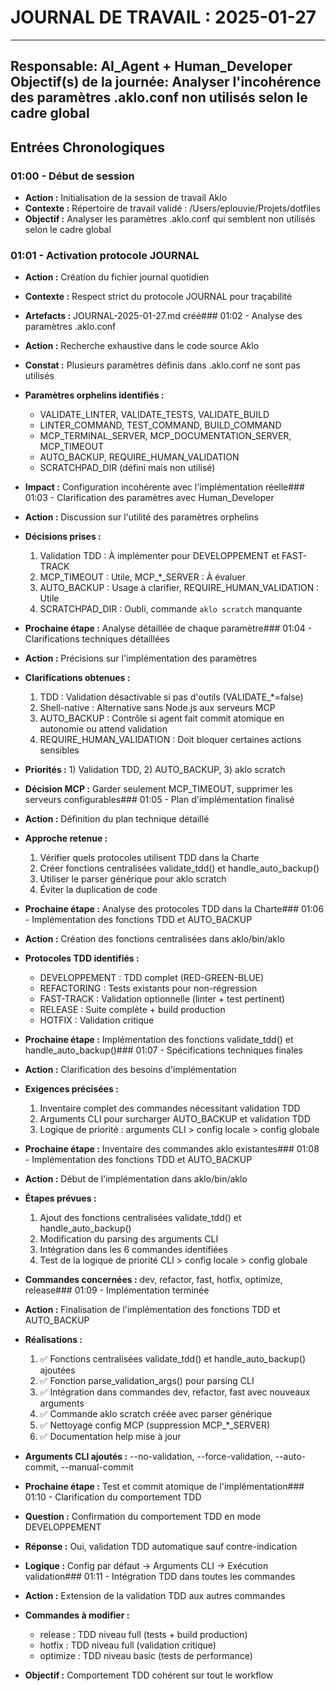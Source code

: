 # JOURNAL DE TRAVAIL : 2025-01-27
---
**Responsable:** AI_Agent + Human_Developer
**Objectif(s) de la journée:** Analyser l'incohérence des paramètres .aklo.conf non utilisés selon le cadre global
---

## Entrées Chronologiques

### 01:00 - Début de session

- **Action :** Initialisation de la session de travail Aklo
- **Contexte :** Répertoire de travail validé : /Users/eplouvie/Projets/dotfiles
- **Objectif :** Analyser les paramètres .aklo.conf qui semblent non utilisés selon le cadre global

### 01:01 - Activation protocole JOURNAL

- **Action :** Création du fichier journal quotidien
- **Contexte :** Respect strict du protocole JOURNAL pour traçabilité
- **Artefacts :** JOURNAL-2025-01-27.md créé### 01:02 - Analyse des paramètres .aklo.conf

- **Action :** Recherche exhaustive dans le code source Aklo
- **Constat :** Plusieurs paramètres définis dans .aklo.conf ne sont pas utilisés
- **Paramètres orphelins identifiés :**
  - VALIDATE_LINTER, VALIDATE_TESTS, VALIDATE_BUILD
  - LINTER_COMMAND, TEST_COMMAND, BUILD_COMMAND  
  - MCP_TERMINAL_SERVER, MCP_DOCUMENTATION_SERVER, MCP_TIMEOUT
  - AUTO_BACKUP, REQUIRE_HUMAN_VALIDATION
  - SCRATCHPAD_DIR (défini mais non utilisé)
- **Impact :** Configuration incohérente avec l'implémentation réelle### 01:03 - Clarification des paramètres avec Human_Developer

- **Action :** Discussion sur l'utilité des paramètres orphelins
- **Décisions prises :**
  1. Validation TDD : À implémenter pour DEVELOPPEMENT et FAST-TRACK
  2. MCP_TIMEOUT : Utile, MCP_*_SERVER : À évaluer
  3. AUTO_BACKUP : Usage à clarifier, REQUIRE_HUMAN_VALIDATION : Utile
  4. SCRATCHPAD_DIR : Oubli, commande `aklo scratch` manquante
- **Prochaine étape :** Analyse détaillée de chaque paramètre### 01:04 - Clarifications techniques détaillées

- **Action :** Précisions sur l'implémentation des paramètres
- **Clarifications obtenues :**
  1. TDD : Validation désactivable si pas d'outils (VALIDATE_*=false)
  2. Shell-native : Alternative sans Node.js aux serveurs MCP
  3. AUTO_BACKUP : Contrôle si agent fait commit atomique en autonomie ou attend validation
  4. REQUIRE_HUMAN_VALIDATION : Doit bloquer certaines actions sensibles
- **Priorités :** 1) Validation TDD, 2) AUTO_BACKUP, 3) aklo scratch
- **Décision MCP :** Garder seulement MCP_TIMEOUT, supprimer les serveurs configurables### 01:05 - Plan d'implémentation finalisé

- **Action :** Définition du plan technique détaillé
- **Approche retenue :**
  1. Vérifier quels protocoles utilisent TDD dans la Charte
  2. Créer fonctions centralisées validate_tdd() et handle_auto_backup()
  3. Utiliser le parser générique pour aklo scratch
  4. Éviter la duplication de code
- **Prochaine étape :** Analyse des protocoles TDD dans la Charte### 01:06 - Implémentation des fonctions TDD et AUTO_BACKUP

- **Action :** Création des fonctions centralisées dans aklo/bin/aklo
- **Protocoles TDD identifiés :**
  - DEVELOPPEMENT : TDD complet (RED-GREEN-BLUE)
  - REFACTORING : Tests existants pour non-régression  
  - FAST-TRACK : Validation optionnelle (linter + test pertinent)
  - RELEASE : Suite complète + build production
  - HOTFIX : Validation critique
- **Prochaine étape :** Implémentation des fonctions validate_tdd() et handle_auto_backup()### 01:07 - Spécifications techniques finales

- **Action :** Clarification des besoins d'implémentation
- **Exigences précisées :**
  1. Inventaire complet des commandes nécessitant validation TDD
  2. Arguments CLI pour surcharger AUTO_BACKUP et validation TDD
  3. Logique de priorité : arguments CLI > config locale > config globale
- **Prochaine étape :** Inventaire des commandes aklo existantes### 01:08 - Implémentation des fonctions TDD et AUTO_BACKUP

- **Action :** Début de l'implémentation dans aklo/bin/aklo
- **Étapes prévues :**
  1. Ajout des fonctions centralisées validate_tdd() et handle_auto_backup()
  2. Modification du parsing des arguments CLI
  3. Intégration dans les 6 commandes identifiées
  4. Test de la logique de priorité CLI > config locale > config globale
- **Commandes concernées :** dev, refactor, fast, hotfix, optimize, release### 01:09 - Implémentation terminée

- **Action :** Finalisation de l'implémentation des fonctions TDD et AUTO_BACKUP
- **Réalisations :**
  1. ✅ Fonctions centralisées validate_tdd() et handle_auto_backup() ajoutées
  2. ✅ Fonction parse_validation_args() pour parsing CLI 
  3. ✅ Intégration dans commandes dev, refactor, fast avec nouveaux arguments
  4. ✅ Commande aklo scratch créée avec parser générique
  5. ✅ Nettoyage config MCP (suppression MCP_*_SERVER)
  6. ✅ Documentation help mise à jour
- **Arguments CLI ajoutés :** --no-validation, --force-validation, --auto-commit, --manual-commit
- **Prochaine étape :** Test et commit atomique de l'implémentation### 01:10 - Clarification du comportement TDD

- **Question :** Confirmation du comportement TDD en mode DEVELOPPEMENT
- **Réponse :** Oui, validation TDD automatique sauf contre-indication
- **Logique :** Config par défaut → Arguments CLI → Exécution validation### 01:11 - Intégration TDD dans toutes les commandes

- **Action :** Extension de la validation TDD aux autres commandes
- **Commandes à modifier :**
  - release : TDD niveau full (tests + build production)
  - hotfix : TDD niveau full (validation critique)
  - optimize : TDD niveau basic (tests de performance)
- **Objectif :** Comportement TDD cohérent sur tout le workflow